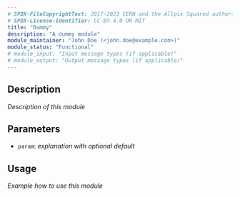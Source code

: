 ```yaml
---
# SPDX-FileCopyrightText: 2017-2023 CERN and the Allpix Squared authors
# SPDX-License-Identifier: CC-BY-4.0 OR MIT
title: "Dummy"
description: "A dummy module"
module_maintainer: "John Doe (<john.doe@example.com>)"
module_status: "Functional"
# module_input: "Input message types (if applicable)"
# module_output: "Output message types (if applicable)"
---
```


## Description
*Description of this module*

## Parameters
* `param`: *explanation with optional default*

## Usage
*Example how to use this module*
